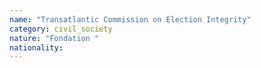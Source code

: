 ```yaml
---
name: "Transatlantic Commission on Election Integrity"
category: civil_society
nature: "Fondation "
nationality: 
---
```

    